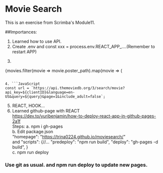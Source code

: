 # Movie Search  

This is an exercise from Scrimba's Module11.  

##Importances:

1. Learned how to use API.  
2. Create .env and const xxx = process.env.REACT_APP_....(Remember to restart APP)  
3. ```JavaScript
{movies.filter(movie => movie.poster_path).map(movie => (
   <MovieCard movie={movie} key={movie.id} />
```

4. ```JavaScript
const url = `https://api.themoviedb.org/3/search/movie?api_key=${clientID}&language=en-US&query=${query}&page=1&include_adult=false`;
```

5. REACT, HOOK...  
6. Learned github-page with REACT  
https://dev.to/yuribenjamin/how-to-deploy-react-app-in-github-pages-2a1f  
Steps: a. npm i gh-pages  
       b. Edit package.json  
       "homepage": "https://trina0224.github.io/moviesearch/"  
       and
       "scripts": {//...
          "predeploy": "npm run build",
          "deploy": "gh-pages -d build",
        }  
        c. npm run deploy  

### Use git as usual. and npm run deploy to update new pages.
